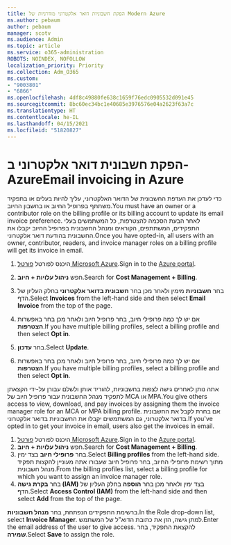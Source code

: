 ```yaml
---
title: הפקת חשבוניות דואר אלקטרוני מודרניות של Modern Azure
ms.author: pebaum
author: pebaum
manager: scotv
ms.audience: Admin
ms.topic: article
ms.service: o365-administration
ROBOTS: NOINDEX, NOFOLLOW
localization_priority: Priority
ms.collection: Adm_O365
ms.custom:
- "9003801"
- "6866"
ms.openlocfilehash: 4df8c49880fe638c1659f76edc0905532d091e45
ms.sourcegitcommit: 8bc60ec34bc1e40685e3976576e04a2623f63a7c
ms.translationtype: HT
ms.contentlocale: he-IL
ms.lasthandoff: 04/15/2021
ms.locfileid: "51820827"
---
```

# <a name="email-invoicing-in-azure"></a><span data-ttu-id="cc3a9-102">הפקת חשבונית דואר אלקטרוני ב- Azure</span><span class="sxs-lookup"><span data-stu-id="cc3a9-102">Email invoicing in Azure</span></span>

<span data-ttu-id="cc3a9-103">כדי לעדכן את העדפת החשבונית של הדואר האלקטרוני, עליך להיות בעלים או בתפקיד משתתף בפרופיל החיוב או בחשבון החיוב.</span><span class="sxs-lookup"><span data-stu-id="cc3a9-103">You must have an owner or a contributor role on the billing profile or its billing account to update its email invoice preference.</span></span> <span data-ttu-id="cc3a9-104">לאחר הבעת הסכמה להצטרפות, כל המשתמשים בעלי התפקידים, המשתתפים, הקוראים ומנהל החשבונית בפרופיל החיוב יקבלו את החשבונית בהודעת דואר אלקטרוני.</span><span class="sxs-lookup"><span data-stu-id="cc3a9-104">Once you have opted-in, all users with an owner, contributor, readers, and invoice manager roles on a billing profile will get its invoice in email.</span></span>

1. <span data-ttu-id="cc3a9-105">היכנס לפורטל [פורטל Microsoft Azure](https://portal.azure.com/).</span><span class="sxs-lookup"><span data-stu-id="cc3a9-105">Sign in to the [Azure portal](https://portal.azure.com/).</span></span>
2. <span data-ttu-id="cc3a9-106">חפש **ניהול עלויות + חיוב**.</span><span class="sxs-lookup"><span data-stu-id="cc3a9-106">Search for **Cost Management + Billing**.</span></span>
3. <span data-ttu-id="cc3a9-107">בחר **חשבוניות** מימין ולאחר מכן בחר **חשבונית בדואר אלקטרוני** בחלק העליון של הדף.</span><span class="sxs-lookup"><span data-stu-id="cc3a9-107">Select **Invoices** from the left-hand side and then select **Email Invoice** from the top of the page.</span></span>
4. <span data-ttu-id="cc3a9-108">אם יש לך כמה פרופילי חיוב, בחר פרופיל חיוב ולאחר מכן בחר באפשרות **הצטרפות**.</span><span class="sxs-lookup"><span data-stu-id="cc3a9-108">If you have multiple billing profiles, select a billing profile and then select **Opt in**.</span></span>

5. <span data-ttu-id="cc3a9-109">בחר **עדכון**.</span><span class="sxs-lookup"><span data-stu-id="cc3a9-109">Select **Update**.</span></span>
6. <span data-ttu-id="cc3a9-110">אם יש לך כמה פרופילי חיוב, בחר פרופיל חיוב ולאחר מכן בחר באפשרות **הצטרפות**.</span><span class="sxs-lookup"><span data-stu-id="cc3a9-110">If you have multiple billing profiles, select a billing profile and then select **Opt in**.</span></span>

<span data-ttu-id="cc3a9-111">אתה נותן לאחרים גישה לצפות בחשבוניות, להוריד אותן ולשלם עבורן על-ידי הקצאתן לתפקיד מנהל החשבונית עבור פרופיל חיוב של MCA או MPA.</span><span class="sxs-lookup"><span data-stu-id="cc3a9-111">You give others access to view, download, and pay invoices by assigning them the invoice manager role for an MCA or MPA billing profile.</span></span> <span data-ttu-id="cc3a9-112">אם בחרת לקבל את החשבונית בדואר אלקטרוני, גם המשתמשים יקבלו את החשבוניות בדואר אלקטרוני.</span><span class="sxs-lookup"><span data-stu-id="cc3a9-112">If you've opted in to get your invoice in email, users also get the invoices in email.</span></span>

1. <span data-ttu-id="cc3a9-113">היכנס לפורטל [פורטל Microsoft Azure](https://portal.azure.com/).</span><span class="sxs-lookup"><span data-stu-id="cc3a9-113">Sign in to the [Azure portal](https://portal.azure.com/).</span></span>
2. <span data-ttu-id="cc3a9-114">חפש **ניהול עלויות + חיוב**.</span><span class="sxs-lookup"><span data-stu-id="cc3a9-114">Search for **Cost Management + Billing**.</span></span>
3. <span data-ttu-id="cc3a9-115">בחר **פרופילי חיוב** בצד ימין.</span><span class="sxs-lookup"><span data-stu-id="cc3a9-115">Select **Billing profiles** from the left-hand side.</span></span> <span data-ttu-id="cc3a9-116">מתוך רשימת פרופילי החיוב, בחר פרופיל חיוב שעבורו אתה מעוניין להקצות תפקיד מנהל חשבונית.</span><span class="sxs-lookup"><span data-stu-id="cc3a9-116">From the billing profiles list, select a billing profile for which you want to assign an invoice manager role.</span></span>
4. <span data-ttu-id="cc3a9-117">בחר **בקרת גישה (IAM)** בצד ימין ולאחר מכן בחר **הוספה** בחלק העליון של הדף.</span><span class="sxs-lookup"><span data-stu-id="cc3a9-117">Select **Access Control (IAM)** from the left-hand side and then select **Add** from the top of the page.</span></span>

<span data-ttu-id="cc3a9-118">ברשימת התפקידים הנפתחת, בחר **מנהל חשבוניות**.</span><span class="sxs-lookup"><span data-stu-id="cc3a9-118">In the Role drop-down list, select **Invoice Manager**.</span></span> <span data-ttu-id="cc3a9-119">למתן גישה, הזן את כתובת הדוא"ל של המשתמש.</span><span class="sxs-lookup"><span data-stu-id="cc3a9-119">Enter the email address of the user to give access.</span></span> <span data-ttu-id="cc3a9-120">להקצאת התפקיד, בחר **שמירה**.</span><span class="sxs-lookup"><span data-stu-id="cc3a9-120">Select **Save** to assign the role.</span></span>

